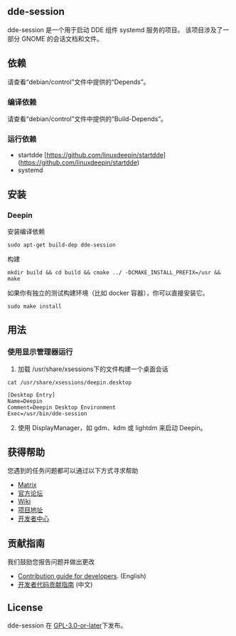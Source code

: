 ## dde-session
dde-session 是一个用于启动 DDE 组件 systemd 服务的项目。
该项目涉及了一部分 GNOME 的会话文档和文件。

## 依赖
请查看“debian/control”文件中提供的“Depends”。

### 编译依赖
请查看“debian/control”文件中提供的“Build-Depends”。

### 运行依赖
- startdde [https://github.com/linuxdeepin/startdde] (https://github.com/linuxdeepin/startdde)
- systemd

## 安装

### Deepin

安装编译依赖

```shell
sudo apt-get build-dep dde-session
```

构建

```shell
mkdir build && cd build && cmake ../ -DCMAKE_INSTALL_PREFIX=/usr && make
```

如果你有独立的测试构建环境（比如 docker 容器），你可以直接安装它。

```shell
sudo make install
```

## 用法

### 使用显示管理器运行

1. 加载 /usr/share/xsessions下的文件构建一个桌面会话

```shell
cat /usr/share/xsessions/deepin.desktop
```

```text
[Desktop Entry]
Name=Deepin
Comment=Deepin Desktop Environment
Exec=/usr/bin/dde-session
```

2. 使用 DisplayManager，如 gdm、kdm 或 lightdm 来启动 Deepin。


## 获得帮助

您遇到的任务问题都可以通过以下方式寻求帮助

* [Matrix](https://matrix.to/#/#deepin-community:matrix.org)
* [官方论坛](https://bbs.deepin.org/)
* [Wiki](https://wiki.deepin.org/)
* [项目地址](https://github.com/linuxdeepin/dde-session)
* [开发者中心](https://github.com/linuxdeepin/developer-center/issues)

## 贡献指南

我们鼓励您报告问题并做出更改

* [Contribution guide for developers](https://github.com/linuxdeepin/developer-center/wiki/Contribution-Guidelines-for-Developers-en). (English)
* [开发者代码贡献指南](https://github.com/linuxdeepin/developer-center/wiki/Contribution-Guidelines-for-Developers) (中文)

## License

dde-session 在 [GPL-3.0-or-later](LICENSE)下发布。
